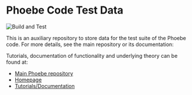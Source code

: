# Phoebe Code Test Data 
![Build and Test](https://github.com/phoebe-team/phoebe/actions/workflows/buildandtest_push.yaml/badge.svg)

This is an auxiliary repository to store data for the test suite of the Phoebe code. 
For more details, see the main repository or its documentation: 

Tutorials, documentation of functionality and underlying theory can be found at:

  * [Main Phoebe repository](https://github.com/phoebe-team/phoebe/)
  * [Homepage](https://phoebe-team.github.io/phoebe/)
  * [Tutorials/Documentation](https://phoebe.readthedocs.io/en/develop/introduction.html)
